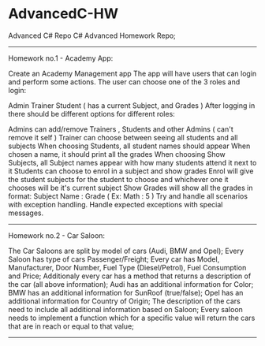 # AdvancedC-HW
Advanced C# Repo
C# Advanced Homework Repo;

---------------------------------------------------------------------------------------------------------------------------------------
Homework no.1 - Academy App:

Create an Academy Management app
The app will have users that can login and perform some actions. The user can choose one of the 3 roles and login:

Admin
Trainer
Student ( has a current Subject, and Grades )
After logging in there should be different options for different roles:

Admins can add/remove Trainers , Students and other Admins ( can't remove it self )
Trainer can choose between seeing all students and all subjects
When choosing Students, all student names should appear
When chosen a name, it should print all the grades
When choosing Show Subjects, all Subject names appear with how many students attend it next to it
Students can choose to enrol in a subject and show grades
Enrol will give the student subjects for the student to choose and whichever one it chooses will be it's current subject
Show Grades will show all the grades in format: Subject Name : Grade ( Ex: Math : 5 )
Try and handle all scenarios with exception handling. Handle expected exceptions with special messages.

---------------------------------------------------------------------------------------------------------------------------------------
Homework no.2 - Car Saloon:

The Car Saloons are split by model of cars (Audi, BMW and Opel);
Every Saloon has type of cars Passenger/Freight;
Every car has Model, Manufacturer, Door Number, Fuel Type (Diesel/Petrol), Fuel Consumption and Price;
Additionaly every car has a method that returns a description of the car (all above information);
Audi has an additional information for Color;
BMW has an additional information for SunRoof (true/false);
Opel has an additional information for Country of Origin;
The description of the cars need to include all additional information based on Saloon;
Every saloon needs to implement a function which for a specific value will return the cars that are in reach or equal to that value;

---------------------------------------------------------------------------------------------------------------------------------------
